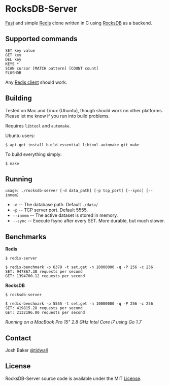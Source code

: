 # RocksDB-Server
[Fast](#benchmarks) and simple [Redis](https://redis.io/) clone written in C using [RocksDB](http://rocksdb.org/) as a backend.

## Supported commands

```
SET key value
GET key
DEL key
KEYS *
SCAN cursor [MATCH pattern] [COUNT count]
FLUSHDB
```

Any [Redis client](https://redis.io/clients) should work.

## Building

Tested on Mac and Linux (Ubuntu), though should work on other platforms.
Please let me know if you run into build problems.

Requires `libtool` and `automake`.

Ubuntu users:
```
$ apt-get install build-essential libtool automake git make
```

To build everything simply:

```
$ make
```

## Running

```
usage: ./rocksdb-server [-d data_path] [-p tcp_port] [--sync] [--inmem]
```
- `-d`      -- The database path. Default `./data/`
- `-p`      -- TCP server port. Default 5555.
- `--inmem` -- The active dataset is stored in memory. 
- `--sync`  -- Execute fsync after every SET. More durable, but much slower.

## Benchmarks

**Redis**

```
$ redis-server
```
```
$ redis-benchmark -p 6379 -t set,get -n 10000000 -q -P 256 -c 256
SET: 947867.38 requests per second
GET: 1394700.12 requests per second
```

**RocksDB**

```
$ rocksdb-server
```
```
$ redis-benchmark -p 5555 -t set,get -n 10000000 -q -P 256 -c 256
SET: 419815.28 requests per second
GET: 2132196.00 requests per second
```

*Running on a MacBook Pro 15" 2.8 GHz Intel Core i7 using Go 1.7*


## Contact
Josh Baker [@tidwall](http://twitter.com/tidwall)

## License
RocksDB-Server source code is available under the MIT [License](/LICENSE).

